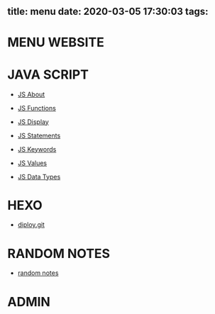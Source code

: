 title: menu
date: 2020-03-05 17:30:03
tags:
---
# MENU WEBSITE


# JAVA SCRIPT
- [JS About](/mysite/about/)

- [JS Functions](/mysite/functions/)

- [JS Display](/mysite/display/)

- [JS Statements](/mysite/statements/)

- [JS Keywords](/mysite/keywords/)

- [JS Values](/mysite/values)

- [JS Data Types](/mysite/DataTypes)
# HEXO
- [diploy.git](/mysite/deploy.git)

# RANDOM NOTES 
- [random notes](/mysite/randomNotes)




 
# ADMIN